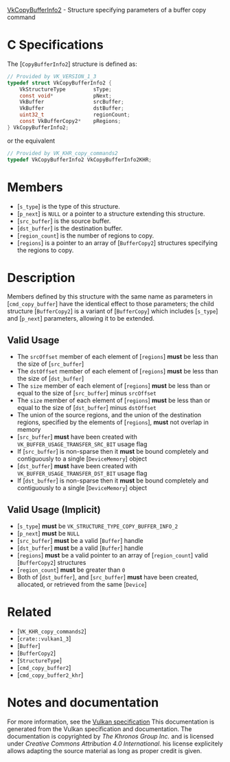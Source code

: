 [VkCopyBufferInfo2](https://www.khronos.org/registry/vulkan/specs/1.3-extensions/man/html/VkCopyBufferInfo2.html) - Structure specifying parameters of a buffer copy command

# C Specifications
The [`CopyBufferInfo2`] structure is defined as:
```c
// Provided by VK_VERSION_1_3
typedef struct VkCopyBufferInfo2 {
    VkStructureType         sType;
    const void*             pNext;
    VkBuffer                srcBuffer;
    VkBuffer                dstBuffer;
    uint32_t                regionCount;
    const VkBufferCopy2*    pRegions;
} VkCopyBufferInfo2;
```
or the equivalent
```c
// Provided by VK_KHR_copy_commands2
typedef VkCopyBufferInfo2 VkCopyBufferInfo2KHR;
```

# Members
- [`s_type`] is the type of this structure.
- [`p_next`] is `NULL` or a pointer to a structure extending this structure.
- [`src_buffer`] is the source buffer.
- [`dst_buffer`] is the destination buffer.
- [`region_count`] is the number of regions to copy.
- [`regions`] is a pointer to an array of [`BufferCopy2`] structures specifying the regions to copy.

# Description
Members defined by this structure with the same name as parameters in
[`cmd_copy_buffer`] have the identical effect to those parameters; the
child structure [`BufferCopy2`] is a variant of [`BufferCopy`] which
includes [`s_type`] and [`p_next`] parameters, allowing it to be extended.
## Valid Usage
-    The `srcOffset` member of each element of [`regions`] **must**  be less than the size of [`src_buffer`]
-    The `dstOffset` member of each element of [`regions`] **must**  be less than the size of [`dst_buffer`]
-    The `size` member of each element of [`regions`] **must**  be less than or equal to the size of [`src_buffer`] minus `srcOffset`
-    The `size` member of each element of [`regions`] **must**  be less than or equal to the size of [`dst_buffer`] minus `dstOffset`
-    The union of the source regions, and the union of the destination regions, specified by the elements of [`regions`],  **must**  not overlap in memory
-  [`src_buffer`] **must**  have been created with `VK_BUFFER_USAGE_TRANSFER_SRC_BIT` usage flag
-    If [`src_buffer`] is non-sparse then it  **must**  be bound completely and contiguously to a single [`DeviceMemory`] object
-  [`dst_buffer`] **must**  have been created with `VK_BUFFER_USAGE_TRANSFER_DST_BIT` usage flag
-    If [`dst_buffer`] is non-sparse then it  **must**  be bound completely and contiguously to a single [`DeviceMemory`] object

## Valid Usage (Implicit)
-  [`s_type`] **must**  be `VK_STRUCTURE_TYPE_COPY_BUFFER_INFO_2`
-  [`p_next`] **must**  be `NULL`
-  [`src_buffer`] **must**  be a valid [`Buffer`] handle
-  [`dst_buffer`] **must**  be a valid [`Buffer`] handle
-  [`regions`] **must**  be a valid pointer to an array of [`region_count`] valid [`BufferCopy2`] structures
-  [`region_count`] **must**  be greater than `0`
-    Both of [`dst_buffer`], and [`src_buffer`] **must**  have been created, allocated, or retrieved from the same [`Device`]

# Related
- [`VK_KHR_copy_commands2`]
- [`crate::vulkan1_3`]
- [`Buffer`]
- [`BufferCopy2`]
- [`StructureType`]
- [`cmd_copy_buffer2`]
- [`cmd_copy_buffer2_khr`]

# Notes and documentation
For more information, see the [Vulkan specification](https://www.khronos.org/registry/vulkan/specs/1.3-extensions/html/vkspec.html)
This documentation is generated from the Vulkan specification and documentation.
The documentation is copyrighted by *The Khronos Group Inc.* and is licensed under *Creative Commons Attribution 4.0 International*.
his license explicitely allows adapting the source material as long as proper credit is given.
        